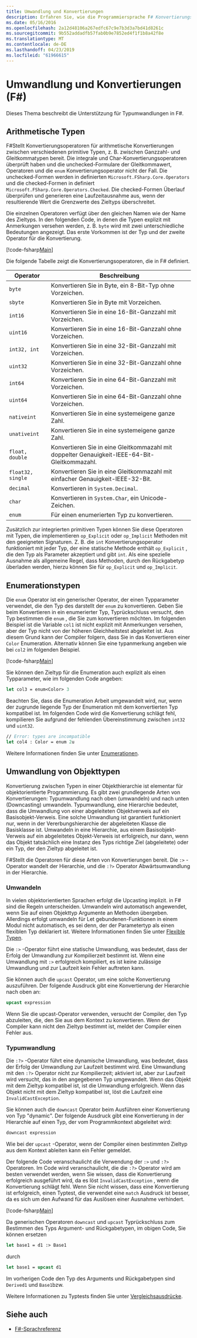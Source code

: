 ```yaml
---
title: Umwandlung und Konvertierungen
description: Erfahren Sie, wie die Programmiersprache F# Konvertierungsoperatoren für arithmetische Konvertierungen zwischen primitiven Typen von verschiedenen bereitstellt.
ms.date: 05/16/2016
ms.openlocfilehash: 2a12d48106a267edfc67c9e7b3d3a7bd41d8261c
ms.sourcegitcommit: 9b552addadfb57fab0b9e7852ed4f1f1b8a42f8e
ms.translationtype: MT
ms.contentlocale: de-DE
ms.lasthandoff: 04/23/2019
ms.locfileid: "61966615"
---
```

# <a name="casting-and-conversions-f"></a>Umwandlung und Konvertierungen (F#)

Dieses Thema beschreibt die Unterstützung für Typumwandlungen in F#.

## <a name="arithmetic-types"></a>Arithmetische Typen

F#Stellt Konvertierungsoperatoren für arithmetische Konvertierungen zwischen verschiedenen primitive Typen, z. B. zwischen Ganzzahl- und Gleitkommatypen bereit. Die integrale und Char-Konvertierungsoperatoren überprüft haben und die unchecked-Formulare der Gleitkommawert, Operatoren und die `enum` Konvertierungsoperator nicht der Fall. Die unchecked-Formen werden in definierten `Microsoft.FSharp.Core.Operators` und die checked-Formen in definiert `Microsoft.FSharp.Core.Operators.Checked`. Die checked-Formen Überlauf überprüfen und generieren eine Laufzeitausnahme aus, wenn der resultierende Wert die Grenzwerte des Zieltyps überschreitet.

Die einzelnen Operatoren verfügt über den gleichen Namen wie der Name des Zieltyps. In den folgenden Code, in denen die Typen explizit mit Anmerkungen versehen werden, z. B. `byte` wird mit zwei unterschiedliche Bedeutungen angezeigt. Das erste Vorkommen ist der Typ und der zweite Operator für die Konvertierung.

[!code-fsharp[Main](../../../samples/snippets/fsharp/lang-ref-2/snippet4401.fs)]

Die folgende Tabelle zeigt die Konvertierungsoperatoren, die in F# definiert.

|Operator|Beschreibung|
|--------|-----------|
|`byte`|Konvertieren Sie in Byte, ein 8-Bit-Typ ohne Vorzeichen.|
|`sbyte`|Konvertieren Sie in Byte mit Vorzeichen.|
|`int16`|Konvertieren Sie in eine 16-Bit-Ganzzahl mit Vorzeichen.|
|`uint16`|Konvertieren Sie in eine 16-Bit-Ganzzahl ohne Vorzeichen.|
|`int32, int`|Konvertieren Sie in eine 32-Bit-Ganzzahl mit Vorzeichen.|
|`uint32`|Konvertieren Sie in eine 32-Bit-Ganzzahl ohne Vorzeichen.|
|`int64`|Konvertieren Sie in eine 64-Bit-Ganzzahl mit Vorzeichen.|
|`uint64`|Konvertieren Sie in eine 64-Bit-Ganzzahl ohne Vorzeichen.|
|`nativeint`|Konvertieren Sie in eine systemeigene ganze Zahl.|
|`unativeint`|Konvertieren Sie in eine systemeigene ganze Zahl.|
|`float, double`|Konvertieren Sie in eine Gleitkommazahl mit doppelter Genauigkeit-IEEE-64-Bit-Gleitkommazahl.|
|`float32, single`|Konvertieren Sie in eine Gleitkommazahl mit einfacher Genauigkeit-IEEE-32-Bit.|
|`decimal`|Konvertieren in `System.Decimal`.|
|`char`|Konvertieren in `System.Char`, ein Unicode-Zeichen.|
|`enum`|Für einen enumerierten Typ zu konvertieren.|

Zusätzlich zur integrierten primitiven Typen können Sie diese Operatoren mit Typen, die implementieren `op_Explicit` oder `op_Implicit` Methoden mit den geeigneten Signaturen. Z. B. die `int` Konvertierungsoperator funktioniert mit jeder Typ, der eine statische Methode enthält `op_Explicit` , die den Typ als Parameter akzeptiert und gibt `int`. Als eine spezielle Ausnahme als allgemeine Regel, dass Methoden, durch den Rückgabetyp überladen werden, hierzu können Sie für `op_Explicit` und `op_Implicit`.

## <a name="enumerated-types"></a>Enumerationstypen

Die `enum` Operator ist ein generischer Operator, der einen Typparameter verwendet, die den Typ des darstellt der `enum` zu konvertieren. Geben Sie beim Konvertieren in ein enumerierter Typ, Typrückschluss versucht, den Typ bestimmen die `enum` , die Sie zum konvertieren möchten. Im folgenden Beispiel ist die Variable `col1` ist nicht explizit mit Anmerkungen versehen, aber der Typ nicht von der höheren Gleichheitstest abgeleitet ist. Aus diesem Grund kann der Compiler folgern, dass Sie in das Konvertieren einer `Color` Enumeration. Alternativ können Sie eine typanmerkung angeben wie bei `col2` im folgenden Beispiel.

[!code-fsharp[Main](../../../samples/snippets/fsharp/lang-ref-2/snippet4402.fs)]

Sie können den Zieltyp für die Enumeration auch explizit als einen Typparameter, wie im folgenden Code angeben:

```fsharp
let col3 = enum<Color> 3
```

Beachten Sie, dass die Enumeration Arbeit umgewandelt wird, nur, wenn der zugrunde liegende Typ der Enumeration mit dem konvertierten Typ kompatibel ist. Im folgenden Code wird die Konvertierung schlägt fehl, kompilieren Sie aufgrund der fehlenden Übereinstimmung zwischen `int32` und `uint32`.

```fsharp
// Error: types are incompatible
let col4 : Color = enum 2u
```

Weitere Informationen finden Sie unter [Enumerationen](enumerations.md).

## <a name="casting-object-types"></a>Umwandlung von Objekttypen

Konvertierung zwischen Typen in einer Objekthierarchie ist elementar für objektorientierte Programmierung. Es gibt zwei grundlegende Arten von Konvertierungen: Typumwandlung nach oben (umwandeln) und nach unten (Downcasting) umwandeln. Typumwandlung, eine Hierarchie bedeutet, dass die Umwandlung von einer abgeleiteten Objektverweis auf ein Basisobjekt-Verweis. Eine solche Umwandlung ist garantiert funktioniert nur, wenn in der Vererbungshierarchie der abgeleiteten Klasse die Basisklasse ist. Umwandeln in eine Hierarchie, aus einem Basisobjekt-Verweis auf ein abgeleitetes Objekt-Verweis ist erfolgreich, nur dann, wenn das Objekt tatsächlich eine Instanz des Typs richtige Ziel (abgeleitete) oder ein Typ, der den Zieltyp abgeleitet ist.

F#Stellt die Operatoren für diese Arten von Konvertierungen bereit. Die `:>` -Operator wandelt der Hierarchie, und die `:?>` Operator Abwärtsumwandlung in der Hierarchie.

### <a name="upcasting"></a>Umwandeln

In vielen objektorientierten Sprachen erfolgt die Upcasting implizit. in F# sind die Regeln unterscheiden. Umwandeln wird automatisch angewendet, wenn Sie auf einen Objekttyp Argumente an Methoden übergeben. Allerdings erfolgt umwandeln für Let gebundenen-Funktionen in einem Modul nicht automatisch, es sei denn, der der Parametertyp als einen flexiblen Typ deklariert ist. Weitere Informationen finden Sie unter [Flexible Typen](flexible-Types.md).

Die `:>` -Operator führt eine statische Umwandlung, was bedeutet, dass der Erfolg der Umwandlung zur Kompilierzeit bestimmt ist. Wenn eine Umwandlung mit `:>` erfolgreich kompiliert, es ist keine zulässige Umwandlung und zur Laufzeit kein Fehler auftreten kann.

Sie können auch die `upcast` Operator, um eine solche Konvertierung auszuführen. Der folgende Ausdruck gibt eine Konvertierung der Hierarchie nach oben an:

```fsharp
upcast expression
```

Wenn Sie die upcast-Operator verwenden, versucht der Compiler, den Typ abzuleiten, die, den Sie aus dem Kontext zu konvertieren. Wenn der Compiler kann nicht den Zieltyp bestimmt ist, meldet der Compiler einen Fehler aus.

### <a name="downcasting"></a>Typumwandlung

Die `:?>` -Operator führt eine dynamische Umwandlung, was bedeutet, dass der Erfolg der Umwandlung zur Laufzeit bestimmt wird. Eine Umwandlung mit den `:?>` Operator nicht zur Kompilierzeit; aktiviert ist, aber zur Laufzeit wird versucht, das in den angegebenen Typ umgewandelt. Wenn das Objekt mit dem Zieltyp kompatibel ist, ist die Umwandlung erfolgreich. Wenn das Objekt nicht mit dem Zieltyp kompatibel ist, löst die Laufzeit eine `InvalidCastException`.

Sie können auch die `downcast` Operator beim Ausführen einer Konvertierung von Typ "dynamic". Der folgende Ausdruck gibt eine Konvertierung in der Hierarchie auf einen Typ, der vom Programmkontext abgeleitet wird:

```fsharp
downcast expression
```

Wie bei der `upcast` -Operator, wenn der Compiler einen bestimmten Zieltyp aus dem Kontext ableiten kann ein Fehler gemeldet.

Der folgende Code veranschaulicht die Verwendung der `:>` und `:?>` Operatoren. Im Code wird veranschaulicht, die die `:?>` Operator wird am besten verwendet werden, wenn Sie wissen, dass die Konvertierung erfolgreich ausgeführt wird, da es löst `InvalidCastException` , wenn die Konvertierung schlägt fehl. Wenn Sie nicht wissen, dass eine Konvertierung ist erfolgreich, einen Typtest, die verwendet eine `match` Ausdruck ist besser, da es sich um den Aufwand für das Auslösen einer Ausnahme verhindert.

[!code-fsharp[Main](../../../samples/snippets/fsharp/lang-ref-2/snippet4403.fs)]

Da generischen Operatoren `downcast` und `upcast` Typrückschluss zum Bestimmen des Typs Argument- und Rückgabetypen, im obigen Code, Sie können ersetzen

```fsharp
let base1 = d1 :> Base1
```

durch

```fsharp
let base1 = upcast d1
```

Im vorherigen Code den Typ des Arguments und Rückgabetypen sind `Derived1` und `Base1`bzw.

Weitere Informationen zu Typtests finden Sie unter [Vergleichsausdrücke](match-Expressions.md).

## <a name="see-also"></a>Siehe auch

- [F#-Sprachreferenz](index.md)
